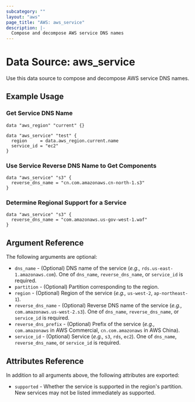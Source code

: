 ```yaml
---
subcategory: ""
layout: "aws"
page_title: "AWS: aws_service"
description: |-
  Compose and decompose AWS service DNS names
---
```


# Data Source: aws_service

Use this data source to compose and decompose AWS service DNS names.

## Example Usage

### Get Service DNS Name

```hcl
data "aws_region" "current" {}

data "aws_service" "test" {
  region     = data.aws_region.current.name
  service_id = "ec2"
}
```

### Use Service Reverse DNS Name to Get Components

```hcl
data "aws_service" "s3" {
  reverse_dns_name = "cn.com.amazonaws.cn-north-1.s3"
}
```

### Determine Regional Support for a Service

```hcl
data "aws_service" "s3" {
  reverse_dns_name = "com.amazonaws.us-gov-west-1.waf"
}
```

## Argument Reference

The following arguments are optional:

* `dns_name` - (Optional) DNS name of the service (_e.g.,_ `rds.us-east-1.amazonaws.com`). One of `dns_name`, `reverse_dns_name`, or `service_id` is required.
* `partition` - (Optional) Partition corresponding to the region.
* `region` - (Optional) Region of the service (_e.g.,_ `us-west-2`, `ap-northeast-1`).
* `reverse_dns_name` - (Optional) Reverse DNS name of the service (_e.g.,_ `com.amazonaws.us-west-2.s3`). One of `dns_name`, `reverse_dns_name`, or `service_id` is required.
* `reverse_dns_prefix` - (Optional) Prefix of the service (_e.g.,_ `com.amazonaws` in AWS Commercial, `cn.com.amazonaws` in AWS China).
* `service_id` - (Optional) Service (_e.g.,_ `s3`, `rds`, `ec2`). One of `dns_name`, `reverse_dns_name`, or `service_id` is required.

## Attributes Reference

In addition to all arguments above, the following attributes are exported:

* `supported` - Whether the service is supported in the region's partition. New services may not be listed immediately as supported.
